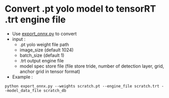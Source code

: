 # Convert .pt yolo model to tensorRT .trt engine file
- Use [export_onnx.py](../export_onnx.py) to convert
- input : 
    - .pt yolo weight file path
    - image_size (default 1024)
    - batch_size (default 1)
    - .trt output engine file
    - model spec store file (file store tride, number of detection layer, grid, anchor grid in tensor format)
- Example :
```
python export_onnx.py --weights scratch.pt --engine_file scratch.trt --model_data_file scratch_db
```
